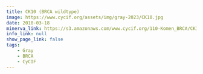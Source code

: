 ```yaml
---
title: CK10 (BRCA wildtype)
image: https://www.cycif.org/assets/img/gray-2023/CK10.jpg
date: 2010-03-18
minerva_link: https://s3.amazonaws.com/www.cycif.org/110-Komen_BRCA/CK10/index.html
info_link: null
show_page_link: false
tags:
    - Gray
    - BRCA
    - CyCIF
---
```

